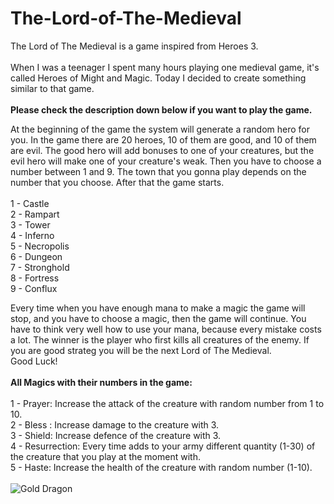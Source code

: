# The-Lord-of-The-Medieval
The Lord of The Medieval is a game inspired from Heroes 3.
<br/>
<br/>
When I was a teenager I spent many hours playing one medieval game, it's called Heroes of Might and Magic. Today I decided to create something similar to that game. 
<br/>
<br/>**Please check the description down below if you want to play the game.**

At the beginning of the game the system will generate a random hero for you. In the game there are 20 heroes, 10 of them are good, and 10 of them are evil. The good hero will add bonuses to one of your creatures, but the evil hero will make one of your creature's weak. Then you have to choose a number between 1 and 9. The town that you gonna play depends on the number that you choose. After that the game starts.  <br/>
<br/>
1 - Castle <br/>
2 - Rampart <br/>
3 - Tower <br/>
4 - Inferno <br/>
5 - Necropolis <br/>
6 - Dungeon <br/>
7 - Stronghold <br/>
8 - Fortress <br/>
9 - Conflux <br/>

Every time when you have enough mana to make a magic the game will stop, and you have to choose a magic, then the game will continue. You have to think very well how to use your mana, because every mistake costs a lot. The winner is the player who first kills all creatures of the enemy. If you are good strateg you will be the next Lord of The Medieval. <br/> Good Luck! <br/>
<br/>
**All Magics with their numbers in the game:**<br/>
<br/>
1 - Prayer: Increase the attack of the creature with random number from 1 to 10. <br/>
2 - Bless : Increase damage to the creature with 3. <br/>
3 - Shield: Increase defence of the creature with 3. <br/>
4 - Resurrection: Every time adds to your army different quantity (1-30) of the creature that you play at the moment with. <br/>
5 - Haste: Increase the health of the creature with random number (1-10). <br/>
<br/>
![Gold Dragon](https://user-images.githubusercontent.com/114162692/232104884-2a128d67-01dc-4452-a7af-18771c0881f7.png)
